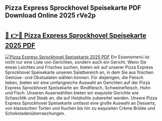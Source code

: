 ## Pizza Express Sprockhovel Speisekarte PDF Download Online 2025 rVe2p

# <h2><a href="http://gccd8o.nevu.top/?p=Pizza+Express+Sprockhovel+Speisekarte">🔗 👉🔴 Pizza Express Sprockhovel Speisekarte 2025 PDF</a></h2>

[![Pizza Express Sprockhovel Speisekarte 2025 PDF](https://i.imgur.com/dBaPXMq.png)](http://gccd8o.nevu.top/?p=Pizza+Express+Sprockhovel+Speisekarte)
Ein Essensmenü ist nicht nur eine Liste von Gerichten, sondern auch ein Gericht. Wenn Sie etwas Leichtes und Frisches suchen, bieten wir auf unserer Pizza Express Sprockhovel Speisekarte unseren Salatbereich an, in dem Sie aus frischen Gemüse- und Obstsalaten wählen können. Für diejenigen, die Fleisch lieben, bieten wir eine umfangreiche Auswahl an Gerichten auf der Pizza Express Sprockhovel Speisekarte an: Rindfleisch, Schweinefleisch, Huhn und Fisch. Unseren Auserwählten bieten wir exquisite Gerichte wie Schaschlik und Steak an, die auf Holzkohle zubereitet werden. Unsere Pizza Express Sprockhovel Speisekarte umfasst eine große Auswahl an Desserts, von klassischen Torten und Kuchen bis hin zu exquisiten Crème Brûlée und Schokoladenüberraschungen.
